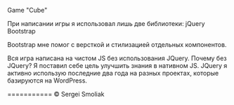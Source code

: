 Game "Cube"

При написании игры я использовал лишь две библиотеки:
jQuery
Bootstrap

Bootstrap мне помог с версткой и стилизацией отдельных компонентов.

Вся игра написана на чистом JS без использования JQuery.
Почему без JQuery? Я поставил себе цель улучшить знания в нативном JS.
JQuery я активно использую последние два года на разных проектах, которые базируются на WordPress.

===========
© Sergei Smoliak
